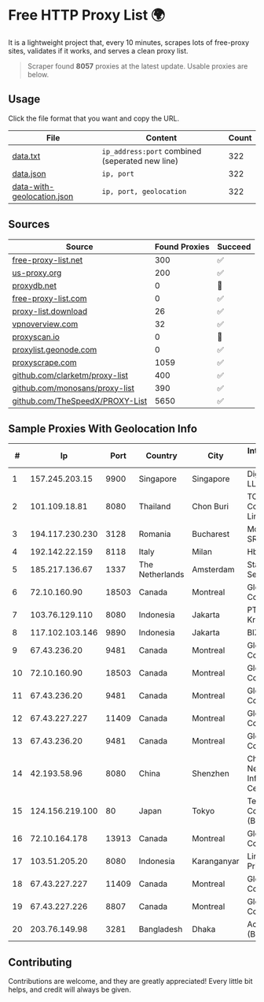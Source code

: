 
# Free HTTP Proxy List 🌍

It is a lightweight project that, every 10 minutes, scrapes lots of free-proxy sites, validates if it works, and serves a clean proxy list.


> Scraper found **8057** proxies at the latest update. Usable proxies are below.

## Usage

Click the file format that you want and copy the URL.


|File|Content|Count|
|----|-------|-----|
|[data.txt](https://raw.githubusercontent.com/themiralay/Proxy-List-World/master/data.txt)|`ip_address:port` combined (seperated new line)|322|
|[data.json](https://raw.githubusercontent.com/themiralay/Proxy-List-World/master/data.json)|`ip, port`|322|
|[data-with-geolocation.json](https://raw.githubusercontent.com/themiralay/Proxy-List-World/master/data-with-geolocation.json)|`ip, port, geolocation`|322|

## Sources

|Source|Found Proxies|Succeed|
|------|-------------|-------|
|[free-proxy-list.net](https://free-proxy-list.net)|300|✅|
|[us-proxy.org](https://www.us-proxy.org)|200|✅|
|[proxydb.net](http://proxydb.net)|0|🚫|
|[free-proxy-list.com](https://free-proxy-list.com/?page=&port=&type%5B%5D=http&type%5B%5D=https&up_time=0&search=Search)|0|✅|
|[proxy-list.download](https://www.proxy-list.download/HTTP)|26|✅|
|[vpnoverview.com](https://vpnoverview.com/privacy/anonymous-browsing/free-proxy-servers)|32|✅|
|[proxyscan.io](https://www.proxyscan.io)|0|🚫|
|[proxylist.geonode.com](https://proxylist.geonode.com/api/proxy-list?limit=300&page=1&sort_by=lastChecked&sort_type=desc&protocols=http,https)|0|✅|
|[proxyscrape.com](https://api.proxyscrape.com/v2/?request=displayproxies&protocol=http&timeout=10000&country=all&ssl=all&anonymity=all)|1059|✅|
|[github.com/clarketm/proxy-list](https://raw.githubusercontent.com/clarketm/proxy-list/master/proxy-list-raw.txt)|400|✅|
|[github.com/monosans/proxy-list](https://raw.githubusercontent.com/monosans/proxy-list/main/proxies/http.txt)|390|✅|
|[github.com/TheSpeedX/PROXY-List](https://raw.githubusercontent.com/TheSpeedX/PROXY-List/master/http.txt)|5650|✅|


## Sample Proxies With Geolocation Info

|#|Ip|Port|Country|City|Internet Service Provider|
|-|--|----|-------|----|-------------------------|
|1|157.245.203.15|9900|Singapore|Singapore|DigitalOcean, LLC|
|2|101.109.18.81|8080|Thailand|Chon Buri|TOT Public Company Limited|
|3|194.117.230.230|3128|Romania|Bucharest|Mondo-Byte SRL|
|4|192.142.22.159|8118|Italy|Milan|Hbing Limited|
|5|185.217.136.67|1337|The Netherlands|Amsterdam|Stallion Network Services Limited|
|6|72.10.160.90|18503|Canada|Montreal|GloboTech Communications|
|7|103.76.129.110|8080|Indonesia|Jakarta|PT Industri Kreatif Digital|
|8|117.102.103.146|9890|Indonesia|Jakarta|BIZNET|
|9|67.43.236.20|9481|Canada|Montreal|GloboTech Communications|
|10|72.10.160.90|18503|Canada|Montreal|GloboTech Communications|
|11|67.43.236.20|9481|Canada|Montreal|GloboTech Communications|
|12|67.43.227.227|11409|Canada|Montreal|GloboTech Communications|
|13|67.43.236.20|9481|Canada|Montreal|GloboTech Communications|
|14|42.193.58.96|8080|China|Shenzhen|China Internet Network Information Center|
|15|124.156.219.100|80|Japan|Tokyo|Tencent Cloud Computing (Beijing) Co|
|16|72.10.164.178|13913|Canada|Montreal|GloboTech Communications|
|17|103.51.205.20|8080|Indonesia|Karanganyar|Lintas Data Prima, PT|
|18|67.43.227.227|11409|Canada|Montreal|GloboTech Communications|
|19|67.43.227.226|8807|Canada|Montreal|GloboTech Communications|
|20|203.76.149.98|3281|Bangladesh|Dhaka|Access Telecom (BD) Ltd|



## Contributing

Contributions are welcome, and they are greatly appreciated! Every
little bit helps, and credit will always be given.

